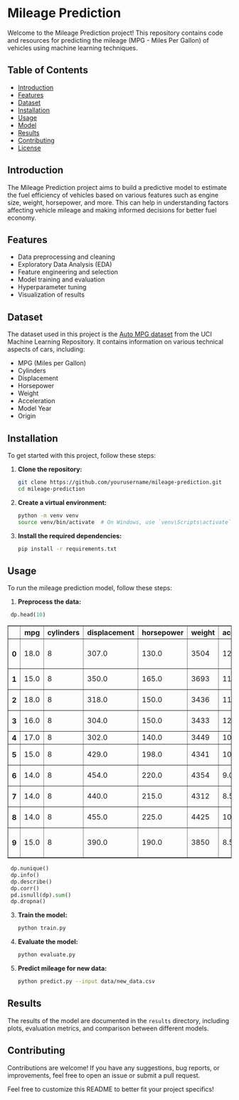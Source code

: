 # Mileage Prediction

Welcome to the Mileage Prediction project! This repository contains code and resources for predicting the mileage (MPG - Miles Per Gallon) of vehicles using machine learning techniques.

## Table of Contents

- [Introduction](#introduction)
- [Features](#features)
- [Dataset](#dataset)
- [Installation](#installation)
- [Usage](#usage)
- [Model](#model)
- [Results](#results)
- [Contributing](#contributing)
- [License](#license)

## Introduction

The Mileage Prediction project aims to build a predictive model to estimate the fuel efficiency of vehicles based on various features such as engine size, weight, horsepower, and more. This can help in understanding factors affecting vehicle mileage and making informed decisions for better fuel economy.

## Features

- Data preprocessing and cleaning
- Exploratory Data Analysis (EDA)
- Feature engineering and selection
- Model training and evaluation
- Hyperparameter tuning
- Visualization of results

## Dataset

The dataset used in this project is the [Auto MPG dataset](https://archive.ics.uci.edu/ml/datasets/Auto+MPG) from the UCI Machine Learning Repository. It contains information on various technical aspects of cars, including:
- MPG (Miles per Gallon)
- Cylinders
- Displacement
- Horsepower
- Weight
- Acceleration
- Model Year
- Origin

## Installation

To get started with this project, follow these steps:

1. **Clone the repository:**
   ```bash
   git clone https://github.com/yourusername/mileage-prediction.git
   cd mileage-prediction
   ```

2. **Create a virtual environment:**
   ```bash
   python -m venv venv
   source venv/bin/activate  # On Windows, use `venv\Scripts\activate`
   ```

3. **Install the required dependencies:**
   ```bash
   pip install -r requirements.txt
   ```

## Usage

To run the mileage prediction model, follow these steps:

1. **Preprocess the data:**
   
  ```python
   dp.head(10)
  ```
   <div>
    <style scoped>
    .dataframe tbody tr th:only-of-type {
        vertical-align: middle;
    }

   .dataframe tbody tr th {
        vertical-align: top;
    }

   .dataframe thead th {
        text-align: right;
    }
    </style>
    <table border="1" class="dataframe">
  <thead>
    <tr style="text-align: right;">
      <th></th>
      <th>mpg</th>
      <th>cylinders</th>
      <th>displacement</th>
      <th>horsepower</th>
      <th>weight</th>
      <th>acceleration</th>
      <th>model_year</th>
      <th>origin</th>
      <th>name</th>
    </tr>
  </thead>
  <tbody>
    <tr>
      <th>0</th>
      <td>18.0</td>
      <td>8</td>
      <td>307.0</td>
      <td>130.0</td>
      <td>3504</td>
      <td>12.0</td>
      <td>70</td>
      <td>usa</td>
      <td>chevrolet chevelle malibu</td>
    </tr>
    <tr>
      <th>1</th>
      <td>15.0</td>
      <td>8</td>
      <td>350.0</td>
      <td>165.0</td>
      <td>3693</td>
      <td>11.5</td>
      <td>70</td>
      <td>usa</td>
      <td>buick skylark 320</td>
    </tr>
    <tr>
      <th>2</th>
      <td>18.0</td>
      <td>8</td>
      <td>318.0</td>
      <td>150.0</td>
      <td>3436</td>
      <td>11.0</td>
      <td>70</td>
      <td>usa</td>
      <td>plymouth satellite</td>
    </tr>
    <tr>
      <th>3</th>
      <td>16.0</td>
      <td>8</td>
      <td>304.0</td>
      <td>150.0</td>
      <td>3433</td>
      <td>12.0</td>
      <td>70</td>
      <td>usa</td>
      <td>amc rebel sst</td>
    </tr>
    <tr>
      <th>4</th>
      <td>17.0</td>
      <td>8</td>
      <td>302.0</td>
      <td>140.0</td>
      <td>3449</td>
      <td>10.5</td>
      <td>70</td>
      <td>usa</td>
      <td>ford torino</td>
    </tr>
    <tr>
      <th>5</th>
      <td>15.0</td>
      <td>8</td>
      <td>429.0</td>
      <td>198.0</td>
      <td>4341</td>
      <td>10.0</td>
      <td>70</td>
      <td>usa</td>
      <td>ford galaxie 500</td>
    </tr>
    <tr>
      <th>6</th>
      <td>14.0</td>
      <td>8</td>
      <td>454.0</td>
      <td>220.0</td>
      <td>4354</td>
      <td>9.0</td>
      <td>70</td>
      <td>usa</td>
      <td>chevrolet impala</td>
    </tr>
    <tr>
      <th>7</th>
      <td>14.0</td>
      <td>8</td>
      <td>440.0</td>
      <td>215.0</td>
      <td>4312</td>
      <td>8.5</td>
      <td>70</td>
      <td>usa</td>
      <td>plymouth fury iii</td>
    </tr>
    <tr>
      <th>8</th>
      <td>14.0</td>
      <td>8</td>
      <td>455.0</td>
      <td>225.0</td>
      <td>4425</td>
      <td>10.0</td>
      <td>70</td>
      <td>usa</td>
      <td>pontiac catalina</td>
    </tr>
    <tr>
      <th>9</th>
      <td>15.0</td>
      <td>8</td>
      <td>390.0</td>
      <td>190.0</td>
      <td>3850</td>
      <td>8.5</td>
      <td>70</td>
      <td>usa</td>
      <td>amc ambassador dpl</td>
    </tr>
  </tbody>
</table>
</div>

  ```python
   dp.nunique()
   dp.info()
   dp.describe()
   dp.corr()
   pd.isnull(dp).sum()
   dp.dropna()
  ```

3. **Train the model:**
   ```bash
   python train.py
   ```

4. **Evaluate the model:**
   ```bash
   python evaluate.py
   ```

5. **Predict mileage for new data:**
   ```bash
   python predict.py --input data/new_data.csv
   ```



## Results

The results of the model are documented in the `results` directory, including plots, evaluation metrics, and comparison between different models.

## Contributing

Contributions are welcome! If you have any suggestions, bug reports, or improvements, feel free to open an issue or submit a pull request.


Feel free to customize this README to better fit your project specifics!

